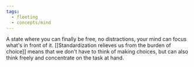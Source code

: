 ```yaml
---
tags:
  - fleeting
  - concepts/mind
---
```



A state where you can finally be free, no distractions, your mind can focus what's in front of it. [[Standardization relieves us from the burden of choice]] means that we don't have to think of making choices, but can also think freely and concentrate on the task at hand. 
